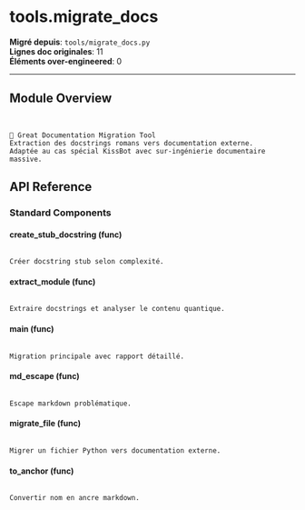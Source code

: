# tools.migrate_docs

**Migré depuis**: `tools/migrate_docs.py`  
**Lignes doc originales**: 11  
**Éléments over-engineered**: 0  

---

## Module Overview

```text


🧹 Great Documentation Migration Tool
Extraction des docstrings romans vers documentation externe.
Adaptée au cas spécial KissBot avec sur-ingénierie documentaire massive.

```

## API Reference

### Standard Components

#### create_stub_docstring (func)

```text

Créer docstring stub selon complexité.

```

#### extract_module (func)

```text

Extraire docstrings et analyser le contenu quantique.

```

#### main (func)

```text

Migration principale avec rapport détaillé.

```

#### md_escape (func)

```text

Escape markdown problématique.

```

#### migrate_file (func)

```text

Migrer un fichier Python vers documentation externe.

```

#### to_anchor (func)

```text

Convertir nom en ancre markdown.

```
